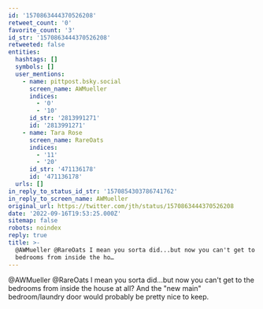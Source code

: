 ```yaml
---
id: '1570863444370526208'
retweet_count: '0'
favorite_count: '3'
id_str: '1570863444370526208'
retweeted: false
entities:
  hashtags: []
  symbols: []
  user_mentions:
    - name: pittpost.bsky.social
      screen_name: AWMueller
      indices:
        - '0'
        - '10'
      id_str: '2813991271'
      id: '2813991271'
    - name: Tara Rose
      screen_name: RareOats
      indices:
        - '11'
        - '20'
      id_str: '471136178'
      id: '471136178'
  urls: []
in_reply_to_status_id_str: '1570854303786741762'
in_reply_to_screen_name: AWMueller
original_url: https://twitter.com/jth/status/1570863444370526208
date: '2022-09-16T19:53:25.000Z'
sitemap: false
robots: noindex
reply: true
title: >-
  @AWMueller @RareOats I mean you sorta did...but now you can't get to the
  bedrooms from inside the ho…
---
```


@AWMueller @RareOats I mean you sorta did...but now you can't get to the bedrooms from inside the house at all? And the "new main" bedroom/laundry door would probably be pretty nice to keep.